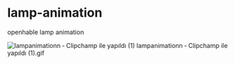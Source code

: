 # lamp-animation
openhable lamp animation

![lampanimationn ‐ Clipchamp ile yapıldı (1)](https://github.com/Semanur-Ucdag/lamp-animation/assets/103859993/4e4429ae-dd84-4436-8776-7a1d0e628735)
lampanimationn ‐ Clipchamp ile yapıldı (1).gif
